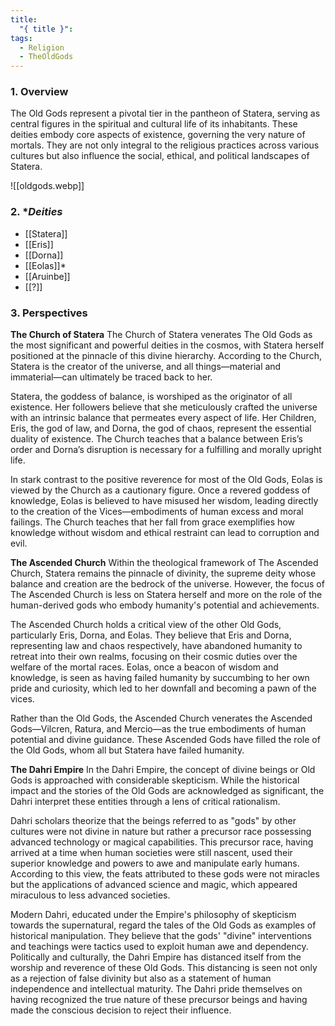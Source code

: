 ```yaml
---
title:
  "{ title }": 
tags:
  - Religion
  - TheOldGods
---
```

### 1. **Overview**

The Old Gods represent a pivotal tier in the pantheon of Statera, serving as central figures in the spiritual and cultural life of its inhabitants. These deities embody core aspects of existence, governing the very nature of mortals. They are not only integral to the religious practices across various cultures but also influence the social, ethical, and political landscapes of Statera.

![[oldgods.webp]]

### 2. **Deities*

- [[Statera]]
- [[Eris]]
- [[Dorna]]
- [[Eolas]]*
- [[Aruinbe]]
- [[?]]

### 3. **Perspectives**

**The Church of Statera**
The Church of Statera venerates The Old Gods as the most significant and powerful deities in the cosmos, with Statera herself positioned at the pinnacle of this divine hierarchy. According to the Church, Statera is the creator of the universe, and all things—material and immaterial—can ultimately be traced back to her.

Statera, the goddess of balance, is worshiped as the originator of all existence. Her followers believe that she meticulously crafted the universe with an intrinsic balance that permeates every aspect of life. Her Children, Eris, the god of law, and Dorna, the god of chaos, represent the essential duality of existence. The Church teaches that a balance between Eris’s order and Dorna’s disruption is necessary for a fulfilling and morally upright life.

In stark contrast to the positive reverence for most of the Old Gods, Eolas is viewed by the Church as a cautionary figure. Once a revered goddess of knowledge, Eolas is believed to have misused her wisdom, leading directly to the creation of the Vices—embodiments of human excess and moral failings. The Church teaches that her fall from grace exemplifies how knowledge without wisdom and ethical restraint can lead to corruption and evil.

**The Ascended Church**
Within the theological framework of The Ascended Church, Statera remains the pinnacle of divinity, the supreme deity whose balance and creation are the bedrock of the universe. However, the focus of The Ascended Church is less on Statera herself and more on the role of the human-derived gods who embody humanity's potential and achievements. 

The Ascended Church holds a critical view of the other Old Gods, particularly Eris, Dorna, and Eolas. They believe that Eris and Dorna, representing law and chaos respectively, have abandoned humanity to retreat into their own realms, focusing on their cosmic duties over the welfare of the mortal races. Eolas, once a beacon of wisdom and knowledge, is seen as having failed humanity by succumbing to her own pride and curiosity, which led to her downfall and becoming a pawn of the vices. 

Rather than the Old Gods, the Ascended Church venerates the Ascended Gods—Vilcren, Ratura, and Mercio—as the true embodiments of human potential and divine guidance. These Ascended Gods have filled the role of the Old Gods, whom all but Statera have failed humanity.

**The Dahri Empire**
In the Dahri Empire, the concept of divine beings or Old Gods is approached with considerable skepticism. While the historical impact and the stories of the Old Gods are acknowledged as significant, the Dahri interpret these entities through a lens of critical rationalism.

Dahri scholars theorize that the beings referred to as "gods" by other cultures were not divine in nature but rather a precursor race possessing advanced technology or magical capabilities. This precursor race, having arrived at a time when human societies were still nascent, used their superior knowledge and powers to awe and manipulate early humans. According to this view, the feats attributed to these gods were not miracles but the applications of advanced science and magic, which appeared miraculous to less advanced societies.

Modern Dahri, educated under the Empire's philosophy of skepticism towards the supernatural, regard the tales of the Old Gods as examples of historical manipulation. They believe that the gods' "divine" interventions and teachings were tactics used to exploit human awe and dependency. Politically and culturally, the Dahri Empire has distanced itself from the worship and reverence of these Old Gods. This distancing is seen not only as a rejection of false divinity but also as a statement of human independence and intellectual maturity. The Dahri pride themselves on having recognized the true nature of these precursor beings and having made the conscious decision to reject their influence.
